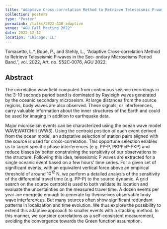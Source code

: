 ```yaml
---
title: "Adaptive Cross‐correlation Method to Retrieve Teleseismic P‐waves in the Sec‐ ondary Microseisms Period Band"
collection: posters
type: "Poster"
permalink: /talks/2022-AGU-adaptive
venue: "AGU Fall Meeting 2022"
date: 2022-12-12
location: "Chicago, IL"
---
```


Tomasetto, L.*, Boué, P., and Stehly, L., “Adaptive Cross‐correlation Method to Retrieve Teleseismic P‐waves in the Sec‐ ondary Microseisms Period Band.”, vol. 2022, Art. no. S52C‐0076, AGU 2022.

## Abstract
The correlation wavefield computed from continuous seismic recordings in the 3-10 seconds period band is dominated by Rayleigh waves generated by the oceanic secondary microseism. At large distances from the source regions, body waves are also observed. These signals, or interferences, carry valuable information about the inner structures of the Earth and could be used for imaging in addition to earthquake data.

Major microseism events can be characterized using the ocean wave model WAVEWATCHIII (WW3). Using the centroid position of each event derived from the ocean model, an adaptative selection of station pairs aligned with the source is used for cross-correlation. This opportune selection enables us to target specific phase interferences (e.g. PP-P, PKPPcP-PKP) and reduce biases by better constraining the sensitivity of our observations to the structure. Following this idea, teleseismic P waves are extracted for a single oceanic event based on a few hours' time series.
For a given set of significant events, with an equivalent vertical force above an empirical threshold of around $10^{12}$ N, we perform a detailed analysis of the sensitivity of the differential travel time (e.g. PP-P) to the source dynamic. A grid search on the source centroid is used to both validate its location and evaluate the uncertainties on the measured travel time.
A dozen events per year are energetic enough to generate by themselves observable body wave interferences. But many sources often show significant redundant patterns in localization and time evolution. We thus explore the possibility to extend this adaptive approach to smaller events with a stacking method. In this manner, we consider correlations as a self-consistent measurement, avoiding the convergence towards the Green function assumption.